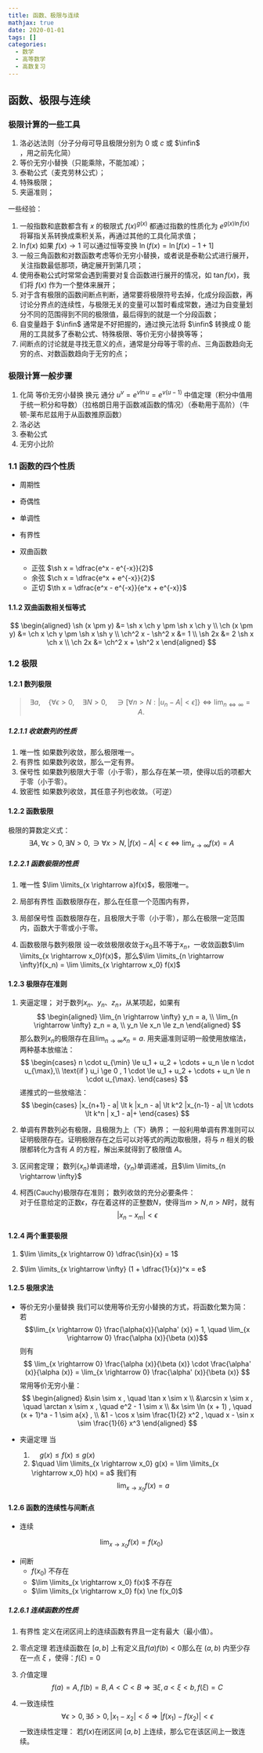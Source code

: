 ```yaml
---
title: 函数、极限与连续
mathjax: true
date: 2020-01-01
tags: []
categories: 
  - 数学
  - 高等数学
  - 高数复习
---
```

## 函数、极限与连续

### 极限计算的一些工具

1. 洛必达法则（分子分母可导且极限分别为 $0$ 或 $c$ 或 $\infin$ ，用之前先化简）
2. 等价无穷小替换（只能乘除，不能加减）；
3. 泰勒公式（麦克劳林公式）；
4. 特殊极限；
5. 夹逼准则；

一些经验：

1. 一般指数和底数都含有 $x$ 的极限式 $f(x)^{g(x)}$ 都通过指数的性质化为 $e^{g(x) \ln f(x)}$ 将幂指关系转换成乘积关系，再通过其他的工具化简求值；
2. $\ln f(x)$ 如果 $f(x) \to 1$ 可以通过恒等变换 $\ln(f(x) = \ln [f(x) - 1 + 1]$
3. 一般三角函数和对数函数考虑等价无穷小替换，或者说是泰勒公式进行展开，关注指数最低那项，确定展开到第几项；
4. 使用泰勒公式时常常会遇到需要对复合函数进行展开的情况，如 $\tan f(x)$，我们将 $f(x)$ 作为一个整体来展开；
5. 对于含有极限的函数间断点判断，通常要将极限符号去掉，化成分段函数，再讨论分界点的连续性，与极限无关的变量可以暂时看成常数，通过为自变量划分不同的范围得到不同的极限值，最后得到的就是一个分段函数；
6. 自变量趋于 $\infin$ 通常是不好把握的，通过换元法将 $\infin$ 转换成 $0$ 能用的工具就多了泰勒公式、特殊极限、等价无穷小替换等等；
7. 间断点的讨论就是寻找无意义的点，通常是分母等于零的点、三角函数趋向无穷的点、对数函数趋向于无穷的点；

### 极限计算一般步骤

1. 化简
   等价无穷小替换
   换元
   通分
   $u^v = e^{v\ln u} = e^{v(u-1)}$
   中值定理（积分中值用于统一积分和导数）（拉格朗日用于函数减函数的情况）（泰勒用于高阶）（牛顿-莱布尼兹用于从函数推原函数）
2. 洛必达
3. 泰勒公式
4. 无穷小比阶

### 1.1 函数的四个性质

- 周期性
- 奇偶性
- 单调性
- 有界性

- 双曲函数
  - 正弦 $\sh x = \dfrac{e^x - e^{-x}}{2}$
  - 余弦 $\ch x = \dfrac{e^x + e^{-x}}{2}$
  - 正切 $\th x = \dfrac{e^x - e^{-x}}{e^x + e^{-x}}$

#### 1.1.2 双曲函数相关恒等式

$$
\begin{aligned}
\sh (x \pm y) &= \sh x \ch y \pm \sh x \ch y \\
\ch (x \pm y) &= \ch x \ch y \pm \sh x \sh y \\
\ch^2 x - \sh^2 x &= 1 \\
\sh 2x &= 2 \sh x \ch x \\
\ch 2x &= \ch^2 x + \sh^2 x
\end{aligned}
$$

### 1.2 极限

#### 1.2.1 数列极限

> $$
> \exists a, \quad \{ \forall \epsilon > 0, \quad \exists N > 0, \quad \ni [\forall n > N: |u_n - A| < \epsilon] \} \Leftrightarrow \lim_{n \Leftrightarrow \infty} = A.
> $$

##### 1.2.1.1 收敛数列的性质

1. 唯一性
  如果数列收敛，那么极限唯一。
2. 有界性
  如果数列收敛，那么一定有界。
3. 保号性
  如果数列极限大于零（小于零），那么存在某一项，使得以后的项都大于零（小于零）。
4. 致密性
  如果数列收敛，其任意子列也收敛。（可逆）

#### 1.2.2 函数极限

极限的算数定义式：
$$
\exists A, \forall \epsilon > 0, \exists N > 0, \ni \forall x > N , |f(x) - A| < \epsilon \Longleftrightarrow \lim_{x \rightarrow \infty} f(x) = A
$$

##### 1.2.2.1 函数极限的性质

1. 唯一性
$\lim \limits_{x \rightarrow a}f(x)$，极限唯一。

2. 局部有界性
函数极限存在，那么在任意一个范围内有界，

3. 局部保号性
函数极限存在，且极限大于零（小于零），那么在极限一定范围内，函数大于零或小于零。

4. 函数极限与数列极限
设一收敛极限收敛于$x_0$且不等于$x_n$，一收敛函数$\lim \limits_{x \rightarrow x_0}f(x)$，那么$\lim \limits_{n \rightarrow \infty}f(x_n) = \lim \limits_{x \rightarrow x_0} f(x)$

#### 1.2.3 极限存在准则

1. 夹逼定理；
对于数列${x_n}$、${y_n}$、${z_n}$，从某项起，如果有
$$
\begin{aligned}
 \lim_{n \rightarrow \infty} y_n = a, \\
 \lim_{n \rightarrow \infty} z_n = a, \\
 y_n \le x_n \le z_n
\end{aligned}
$$
那么数列${x_n}$的极限存在且$\lim_{n \rightarrow \infty} x_n = a$.
用夹逼准则证明一般使用放缩法，两种基本放缩法：
$$
\begin{cases}
 n \cdot u_{\min} \le u_1 + u_2 + \cdots + u_n \le n \cdot u_{\max},\\
 \text{if } u_i \ge 0 , 1 \cdot \le u_1 + u_2 + \cdots + u_n \le n \cdot u_{\max}.
\end{cases}
$$
递推式的一些放缩法：
$$
\begin{cases}
 |x_{n+1} - a| \lt k |x_n - a| \lt k^2 |x_{n-1} - a| \lt \cdots \lt k^n | x_1 - a|+
\end{cases}
$$

2. 单调有界数列必有极限，且极限为上（下）确界；
一般利用单调有界准则可以证明极限存在。证明极限存在之后可以对等式的两边取极限，将与 $n$ 相关的极限都转化为含有 $A$ 的方程，解出来就得到了极限值 $A$。

3. 区间套定理；
数列$\{x_n\}$单调递增，$\{y_n\}$单调递减，且$\lim \limits_{n \rightarrow \infty}$

4. 柯西(Cauchy)极限存在准则；
数列收敛的充分必要条件：  
对于任意给定的正数$\epsilon$，存在着这样的正整数$N$，使得当$m \gt N, n \gt N$时，就有
$$
|x_n - x_m| \lt \epsilon
$$

#### 1.2.4 两个重要极限

1. $\lim \limits_{x \rightarrow 0} \dfrac{\sin}{x} = 1$

2. $\lim \limits_{x \rightarrow \infty} (1 + \dfrac{1}{x})^x = e$

#### 1.2.5 极限求法

- 等价无穷小量替换
我们可以使用等价无穷小替换的方式，将函数化繁为简：
若
$$\lim_{x \rightarrow 0} \frac{\alpha(x)}{\alpha' (x)} = 1, \quad \lim_{x \rightarrow 0} \frac{\alpha (x)}{\beta (x)}$$
则有
$$
\lim_{x \rightarrow 0} \frac{\alpha (x)}{\beta (x)} \cdot \frac{\alpha' (x)}{\alpha (x)} = \lim_{x \rightarrow 0} \frac{\alpha' (x)}{\beta (x)}
$$
常用等价无穷小量：  
$$
\begin{aligned}
&\sin \sim x , \quad \tan x \sim x \\
&\arcsin x \sim x , \quad \arctan x \sim x , \quad e^2 - 1  \sim x \\
&x \sim \ln (x + 1) , \quad (x + 1)^a - 1 \sim  a{x} , \\
&1 - \cos x \sim \frac{1}{2} x^2 , \quad x - \sin x \sim \frac{1}{6} x^3
\end{aligned}
$$

- 夹逼定理
当
  1. $\quad g(x) \le f(x) \le g(x)$
  2. $\quad \lim \limits_{x \rightarrow x_0} g(x) = \lim \limits_{x \rightarrow x_0} h(x) = a$
我们有
$$\lim_{x \rightarrow x_0} f(x) = a$$

#### 1.2.6 函数的连续性与间断点

- 连续

$$\lim_{x \rightarrow x_0} f(x) = f(x_0)$$

- 间断
  - $f(x_0)$ 不存在
  - $\lim \limits_{x \rightarrow x_0} f(x)$ 不存在
  - $\lim \limits_{x \rightarrow x_0} f(x) \ne f(x_0)$

##### 1.2.6.1 连续函数的性质

1. 有界性
定义在闭区间上的连续函数有界且一定有最大（最小值）。

2. 零点定理
若连续函数在 $[a, b]$ 上有定义且$f(a) f(b) \lt 0$那么在 $(a, b)$ 内至少存在一点 $\xi$ ，使得：$f(\xi) = 0$

3. 介值定理
$$
f(a) = A, f(b) = B, A \lt C \lt B
\Longrightarrow
\exists \xi ,\, a \lt \xi \lt b ,\, f(\xi) = C
$$

4. 一致连续性
$$
\forall \epsilon \gt 0 ,\, \exists \delta \gt 0 ,\, |x_1 - x_2| \lt \delta \Longrightarrow |f(x_1) - f(x_2)| \lt \epsilon
$$
一致连续性定理：
若$f(x)$在闭区间 $[a,b]$ 上连续，那么它在该区间上一致连续。
